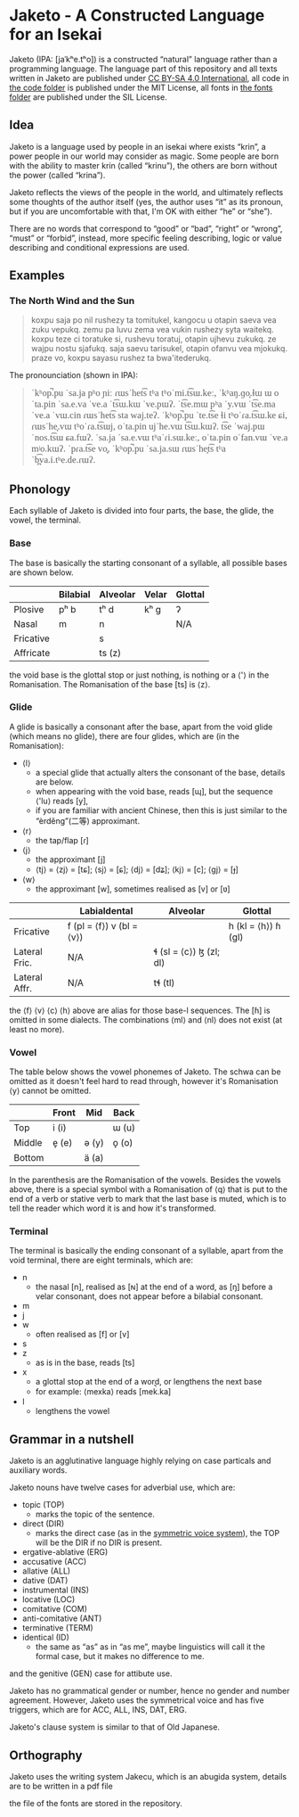 # Jaketo - A Constructed Language for an Isekai

Jaketo (IPA: \[jaˈkʰe.tʰo\]) is a constructed “natural” language rather than a programming language. The language part of this repository and all texts written in Jaketo are published under [CC BY-SA 4.0 International](https://creativecommons.org/licenses/by-sa/4.0/legalcode), all code in [the code folder](/code/) is published under the MIT License, all fonts in [the fonts folder](/fonts/) are published under the SIL License.

## Idea

Jaketo is a language used by people in an isekai where exists “krin”, a power people in our world may consider as magic. Some people are born with the ability to master krin (called “krinu”), the others are born without the power (called “krina”).

Jaketo reflects the views of the people in the world, and ultimately reflects some thoughts of the author itself (yes, the author uses “it” as its pronoun, but if you are uncomfortable with that, I'm OK with either “he” or “she”).

There are no words that correspond to “good” or “bad”, “right” or “wrong”, “must” or “forbid”, instead, more specific feeling describing, logic or value describing and conditional expressions are used.

## Examples

### The North Wind and the Sun

> koxpu saja po nil rushezy ta tomitukel, kangocu u otapin saeva
> vea zuku vepukq. zemu pa luvu zema vea vukin rushezy syta waitekq.
> koxpu teze ci toratuke si, rushevu toratuj, otapin ujhevu zukukq.
> ze wajpu nostu sjafukq. saja saevu tarisukel, otapin ofanvu vea
> mjokukq. praze vo, koxpu sayasu rushez ta bwa'itederukq.

The pronounciation (shown in IPA):

> <div style="font-family: Times New roman; font-size:120%;">
> ˈkʰop̚.pu ˈsa.ja pʰo ɲiː ɾɯsˈhet͡s tʰa tʰoˈmi.t͡sɯ.keː, ˈkʰaŋ.ɡo̞.ɬɯ ɯ oˈta.pin ˈsa.e.va
> ˈve.a ˈt͡sɯ.kɯ ˈve.pɯʔ. ˈt͡se.mɯ pʰa ˈy.vɯ ˈt͡se.ma ˈve.a ˈvɯ.cin ɾɯsˈhet͡s sta waj.teʔ.
> ˈkʰop̚.pu ˈte.t͡se ɬi tʰoˈɾa.t͡sɯ.ke ɕi, ɾɯsˈhe̞.vɯ tʰoˈɾa.t͡sɯj, oˈta.pin ujˈhe.vɯ t͡sɯ.kɯʔ.
> t͡se ˈwaj.pɯ ˈnos.t͡sɯ ɕa.fɯʔ. ˈsa.ja ˈsa.e.vɯ tʰaˈɾi.sɯ.keː, oˈta.pin oˈfan.vɯ ˈve.a
> mʲo.kɯʔ. ˈpɾa.t͡se vo̞, ˈkʰop̚.pu ˈsa.ja.sɯ ɾɯsˈhe̞t͡s tʰa ˈb̪͡va.i.tʰe.de.ɾɯʔ.
> </div>

## Phonology

Each syllable of Jaketo is divided into four parts, the base, the glide, the vowel, the terminal.

### Base

The base is basically the starting consonant of a syllable, all possible bases are shown below.

|           | Bilabial | Alveolar | Velar | Glottal |
| --------- | -------- | -------- | ----- | ------- |
| Plosive   | pʰ b     | tʰ d     | kʰ ɡ  | ʔ       |
| Nasal     | m        | n        |       | N/A     |
| Fricative |          | s        |       |         |
| Affricate |          | ts (z)   |       |         |

the void base is the glottal stop or just nothing, is nothing or a ⟨'⟩ in the Romanisation. The Romanisation of the base \[ts\] is ⟨z⟩.

### Glide

A glide is basically a consonant after the base, apart from the void glide (which means no glide), there are four glides, which are (in the Romanisation):

- ⟨l⟩
  - a special glide that actually alters the consonant of the base, details are below.
  - when appearing with the void base, reads \[ɰ\], but the sequence ⟨'lu⟩ reads \[y\],
  - if you are familiar with ancient Chinese, then this is just similar to the “èrděng”(二等) approximant.
- ⟨r⟩
  - the tap/flap \[ɾ\]
- ⟨j⟩
  - the approximant \[j\]
  - ⟨tj⟩ = ⟨zj⟩ = \[tɕ\]; ⟨sj⟩ = \[ɕ\]; ⟨dj⟩ = \[dʑ\]; ⟨kj⟩ = \[c\]; ⟨gj⟩ = \[ɟ\]
- ⟨w⟩
  - the approximant \[w\], sometimes realised as \[v\] or \[ʋ\]

|               | Labialdental              | Alveolar                | Glottal             |
| ------------- | ------------------------- | ----------------------- | ------------------- |
| Fricative     | f (pl = ⟨f⟩) v (bl = ⟨v⟩) |                         | h (kl = ⟨h⟩) ɦ (gl) |
| Lateral Fric. | N/A                       | ɬ (sl = ⟨c⟩) ɮ (zl; dl) |                     |
| Lateral Affr. | N/A                       | tɬ (tl)                 |                     |

the ⟨f⟩ ⟨v⟩ ⟨c⟩ ⟨h⟩ above are alias for those base-l sequences. The \[ɦ\] is omitted in some dialects. The combinations ⟨ml⟩ and ⟨nl⟩ does not exist (at least no more).

### Vowel

The table below shows the vowel phonemes of Jaketo. The schwa can be omitted as it doesn't feel hard to read through, however it's Romanisation ⟨y⟩ cannot be omitted.

|        | Front | Mid   | Back  |
| ------ | ----- | ----- | ----- |
| Top    | i (i) |       | ɯ (u) |
| Middle | e̞ (e) | ə (y) | o̞ (o) |
| Bottom |       | ä (a) |       |

In the parenthesis are the Romanisation of the vowels. Besides the vowels above, there is a special symbol with a Romanisation of ⟨q⟩ that is put to the end of a verb or stative verb to mark that the last base is muted, which is to tell the reader which word it is and how it's transformed.

### Terminal

The terminal is basically the ending consonant of a syllable, apart from the void terminal, there are eight terminals, which are:

- n
  - the nasal \[n\], realised as \[ɴ\] at the end of a word, as \[ŋ\] before a velar consonant, does not appear before a bilabial consonant.
- m
- j
- w
  - often realised as \[f\] or \[v\]
- s
- z
  - as is in the base, reads \[ts\]
- x
  - a glottal stop at the end of a word, or lengthens the next base
  - for example: ⟨mexka⟩ reads \[mek̚.ka\]
- l
  - lengthens the vowel

## Grammar in a nutshell

Jaketo is an agglutinative language highly relying on case particals and auxiliary words.

Jaketo nouns have twelve cases for adverbial use, which are:

- topic (TOP)
  - marks the topic of the sentence.
- direct (DIR)
  - marks the direct case (as in the [symmetric voice system](https://en.wikipedia.org/wiki/Symmetrical_voice)), the TOP will be the DIR if no DIR is present.
- ergative-ablative (ERG)
- accusative (ACC)
- allative (ALL)
- dative (DAT)
- instrumental (INS)
- locative (LOC)
- comitative (COM)
- anti-comitative (ANT)
- terminative (TERM)
- identical (ID)
  - the same as “as” as in “as me”, maybe linguistics will call it the formal case, but it makes no difference to me.

and the genitive (GEN) case for attibute use.

Jaketo has no grammatical gender or number, hence no gender and number agreement. However, Jaketo uses the symmetrical voice and has five triggers, which are for ACC, ALL, INS, DAT, ERG.

Jaketo's clause system is similar to that of Old Japanese.

## Orthography

Jaketo uses the writing system Jakecu, which is an abugida system, details are to be written in a pdf file

the file of the fonts are stored in the repository.
